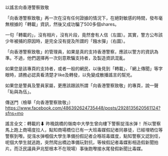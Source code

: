 以謠言向香港警察致敬

「向香港警察致敬」再一次在沒有任何證據的情況下，在絕對敏感的時間，發布毫無根據的「轉載」資訊，然後又成功騙了500多個shares。

一句「轉載的」，沒有相片，沒有片段，竟然會有人信（左圖）。其實，警方公布該少年被捕的原因時，是完全沒有提及所謂的「鏹水彈」（右圖）。

「向香港警察致敬」的管理員，如果是真的支持香港警察，應該以警方的資訊為準。不過，他們選擇再一次刻意欺騙支持者，及製造資訊混亂。

如果您是該專頁的支持者，或者一般的網民，以後見到「轉載」、「網上傳聞」等字眼時，請務必認真看清楚才like及轉發，以免變成散播謠言的幫兇。

如果您是警員及警員家屬，更應該跟該所謂「向香港警察致敬」的專頁，說一聲「恥與為伍」。

傳送門（檢舉「向香港警察致敬」）
https://www.facebook.com/486392624735448/posts/2928135620561124?sfns=mo

謠言全文：轉載的⬇
昨晚跳橋的嶺南中大學生曾向樓下警察掟漒水弹！
所以警察馬上跑上商場度拉人，點知商場橋位已有一大班毒媒假記者同暴徒，已經埋晒位等警察到嚟。掟漒水弹嗰個大學生準備扮假記者企喺班毒媒度，點知警察又認到佢，呢個大學生就逃跑，突然爬出橋边準備玩對抗，等候假記者毒媒影相造假新聞拍片。而泛民議員尹兆堅根本不在現場）事後跑嚟接水尾發假新聞比毒媒。